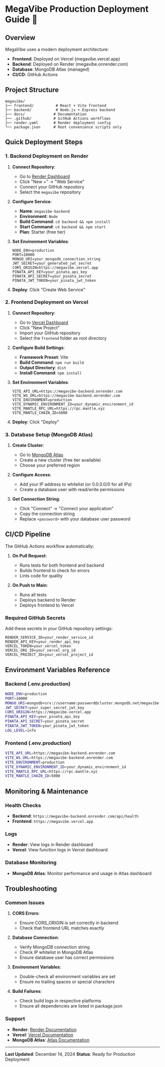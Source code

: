 # MegaVibe Production Deployment Guide 🚀

## Overview

MegaVibe uses a modern deployment architecture:

- **Frontend**: Deployed on Vercel (megavibe.vercel.app)
- **Backend**: Deployed on Render (megavibe.onrender.com)
- **Database**: MongoDB Atlas (managed)
- **CI/CD**: GitHub Actions

## Project Structure

```
megavibe/
├── frontend/          # React + Vite frontend
├── backend/           # Node.js + Express backend
├── docs/             # Documentation
├── .github/          # GitHub Actions workflows
├── render.yaml       # Render deployment config
└── package.json      # Root convenience scripts only
```

## Quick Deployment Steps

### 1. Backend Deployment on Render

1. **Connect Repository**:

   - Go to [Render Dashboard](https://dashboard.render.com)
   - Click "New +" → "Web Service"
   - Connect your GitHub repository
   - Select the `megavibe` repository

2. **Configure Service**:

   - **Name**: `megavibe-backend`
   - **Environment**: `Node`
   - **Build Command**: `cd backend && npm install`
   - **Start Command**: `cd backend && npm start`
   - **Plan**: Starter (free tier)

3. **Set Environment Variables**:

   ```
   NODE_ENV=production
   PORT=10000
   MONGO_URI=your_mongodb_connection_string
   JWT_SECRET=your_generated_jwt_secret
   CORS_ORIGIN=https://megavibe.vercel.app
   PINATA_API_KEY=your_pinata_api_key
   PINATA_API_SECRET=your_pinata_secret
   PINATA_JWT_TOKEN=your_pinata_jwt_token
   ```

4. **Deploy**: Click "Create Web Service"

### 2. Frontend Deployment on Vercel

1. **Connect Repository**:

   - Go to [Vercel Dashboard](https://vercel.com/dashboard)
   - Click "New Project"
   - Import your GitHub repository
   - Select the `frontend` folder as root directory

2. **Configure Build Settings**:

   - **Framework Preset**: Vite
   - **Build Command**: `npm run build`
   - **Output Directory**: `dist`
   - **Install Command**: `npm install`

3. **Set Environment Variables**:

   ```
   VITE_API_URL=https://megavibe-backend.onrender.com
   VITE_WS_URL=https://megavibe-backend.onrender.com
   VITE_ENVIRONMENT=production
   VITE_DYNAMIC_ENVIRONMENT_ID=your_dynamic_environment_id
   VITE_MANTLE_RPC_URL=https://rpc.mantle.xyz
   VITE_MANTLE_CHAIN_ID=5000
   ```

4. **Deploy**: Click "Deploy"

### 3. Database Setup (MongoDB Atlas)

1. **Create Cluster**:

   - Go to [MongoDB Atlas](https://cloud.mongodb.com)
   - Create a new cluster (free tier available)
   - Choose your preferred region

2. **Configure Access**:

   - Add your IP address to whitelist (or 0.0.0.0/0 for all IPs)
   - Create a database user with read/write permissions

3. **Get Connection String**:
   - Click "Connect" → "Connect your application"
   - Copy the connection string
   - Replace `<password>` with your database user password

## CI/CD Pipeline

The GitHub Actions workflow automatically:

1. **On Pull Request**:

   - Runs tests for both frontend and backend
   - Builds frontend to check for errors
   - Lints code for quality

2. **On Push to Main**:
   - Runs all tests
   - Deploys backend to Render
   - Deploys frontend to Vercel

### Required GitHub Secrets

Add these secrets in your GitHub repository settings:

```
RENDER_SERVICE_ID=your_render_service_id
RENDER_API_KEY=your_render_api_key
VERCEL_TOKEN=your_vercel_token
VERCEL_ORG_ID=your_vercel_org_id
VERCEL_PROJECT_ID=your_vercel_project_id
```

## Environment Variables Reference

### Backend (.env.production)

```bash
NODE_ENV=production
PORT=10000
MONGO_URI=mongodb+srv://username:password@cluster.mongodb.net/megavibe
JWT_SECRET=your_super_secret_jwt_key
CORS_ORIGIN=https://megavibe.vercel.app
PINATA_API_KEY=your_pinata_api_key
PINATA_API_SECRET=your_pinata_secret
PINATA_JWT_TOKEN=your_pinata_jwt_token
LOG_LEVEL=info
```

### Frontend (.env.production)

```bash
VITE_API_URL=https://megavibe-backend.onrender.com
VITE_WS_URL=https://megavibe-backend.onrender.com
VITE_ENVIRONMENT=production
VITE_DYNAMIC_ENVIRONMENT_ID=your_dynamic_environment_id
VITE_MANTLE_RPC_URL=https://rpc.mantle.xyz
VITE_MANTLE_CHAIN_ID=5000
```

## Monitoring & Maintenance

### Health Checks

- **Backend**: `https://megavibe-backend.onrender.com/api/health`
- **Frontend**: `https://megavibe.vercel.app`

### Logs

- **Render**: View logs in Render dashboard
- **Vercel**: View function logs in Vercel dashboard

### Database Monitoring

- **MongoDB Atlas**: Monitor performance and usage in Atlas dashboard

## Troubleshooting

### Common Issues

1. **CORS Errors**:

   - Ensure CORS_ORIGIN is set correctly in backend
   - Check that frontend URL matches exactly

2. **Database Connection**:

   - Verify MongoDB connection string
   - Check IP whitelist in MongoDB Atlas
   - Ensure database user has correct permissions

3. **Environment Variables**:

   - Double-check all environment variables are set
   - Ensure no trailing spaces or special characters

4. **Build Failures**:
   - Check build logs in respective platforms
   - Ensure all dependencies are listed in package.json

### Support

- **Render**: [Render Documentation](https://render.com/docs)
- **Vercel**: [Vercel Documentation](https://vercel.com/docs)
- **MongoDB Atlas**: [Atlas Documentation](https://docs.atlas.mongodb.com)

---

**Last Updated**: December 14, 2024
**Status**: Ready for Production Deployment
